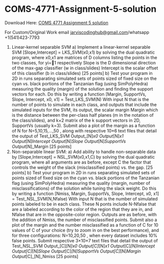 # COMS-4771-Assignment-5-solution

Download Here: [COMS 4771 Assignment 5 solution](https://jarviscodinghub.com/assignment/coms-4771-assignment-5-solution/)

For Custom/Original Work email jarviscodinghub@gmail.com/whatsapp +1(541)423-7793

1) Linear-kernel separable SVM a) Implement a linear-kernel separable SVM [Slope,Intercept] = LKS_SVM(x0,x1) by solving the dual quadratic program, where x0,x1 are matrices of D columns listing the points in the two classes, for yi=1 respectively Slope is the D dimensional direction of the max-gap classifier (w in class/slides) Intercept is the scalar offset of this classifier (b in class/slides) [25 points] b) Test your program in 2D in runs separating simulated sets of points sized of fixed size on the cyan vs. black portions of the Tanzanian flag (using SimPolyHedra) measuring the quality (margin) of the solution and finding the support vectors for each. Do this by writing a function [Margin, SupportVs, Slope, Intercept, x0, x1] = Test_LKS_SVM(N) With input N that is the number of points to simulate in each class, and outputs that include the simulated inputs for the SVM, its output, the scalar margin Margin which is the distance between the per-class half planes (m in the notation of the class/slides), and k×2 matrix of the k support vectors in 2D, SupportVs (usually k=3). Submit also a plot of the margin as a function of N for N=5,10,15,…,50 , along with respective 10×6 text files that detail the output of Test_LKS_SVM Output_[N]_x0 Output_[N]_x1 Output_[N]_Intercept Output_[N]_Slope Output_[N]_SupportVs Output_[N]_Margin [25 points]
2) Non-separable linear SVM: a) Add ability to handle non-separable data by [Slope,Intercept] = NSL_SVM(x0,x1,C) by solving the dual quadratic program, where all arguments are as before, except C the factor that controls the weight of the slack (misclassified points) vs. the gap. [25 points]
b) Test your program in 2D in runs separating simulated sets of points sized of fixed size on the cyan vs. black portions of the Tanzanian flag (using SimPolyHedra) measuring the quality (margin, number of misclassifications) of the solution while tuning the slack weight. Do this by writing a function [Nmiss, Margin, SupportVs, Slope, Intercept, x0, x1] = Test_NSL_SVM(N,Nfalse) With input N that is the number of simulated points labeled to be in each class. These N ponts include N-Nfalse that are a labeled according to the color of the region that they are in, and Nfalse that are in the opposite-color region. Outputs are as before, with the addition of Nmiss, the number of misclassified points. Submit also a plot of the margin and the number misclassified as a function of C for 10 values of C of your choice (try to zoom in on the best performance), and for three configurations: N=10,20,50 , when every dataset includes 10% false points. Submit respective 3×10×7 text files that detail the output of Test_NSL_SVM Output_[C]_[N]_x0 Output_[C]_[N]_x1 Output_[C]_[N]_Intercept Output_[C]_[N]_Slope Output_[C]_[N]_SupportVs Output_[C]_[N]_Margin Output_[C]_[N]_Nmiss [25 points]
